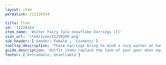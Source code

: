 ```yaml
---
layout: item
permalink: /11220354

title: Item
id: '11220354'
item_name: 'Winter Fairy Tale Snowflake Earrings (F)'
icon_url: 'item/icon/11250200.png'
sub_header: ['Gender: Female', 'Cosmetic']
tooltip_description: 'These earrings bring to mind a cozy winter at home.'
guide_description: 'Outfit items replace the look of your gear when equipped.'
footer: ['Untradable, Unsellable']
---
```

